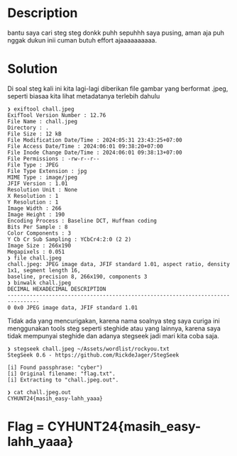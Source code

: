 # Description

bantu saya cari steg steg donkk puhh sepuhhh saya pusing, aman aja
puh nggak dukun inii cuman butuh effort ajaaaaaaaaaa.

# Solution

Di soal steg kali ini kita lagi-lagi diberikan file gambar yang berformat .jpeg, seperti biasaa kita lihat
metadatanya terlebih dahulu
```
❯ exiftool chall.jpeg
ExifTool Version Number : 12.76
File Name : chall.jpeg
Directory : .
File Size : 12 kB
File Modification Date/Time : 2024:05:31 23:43:25+07:00
File Access Date/Time : 2024:06:01 09:38:20+07:00
File Inode Change Date/Time : 2024:06:01 09:38:13+07:00
File Permissions : -rw-r--r--
File Type : JPEG
File Type Extension : jpg
MIME Type : image/jpeg
JFIF Version : 1.01
Resolution Unit : None
X Resolution : 1
Y Resolution : 1
Image Width : 266
Image Height : 190
Encoding Process : Baseline DCT, Huffman coding
Bits Per Sample : 8
Color Components : 3
Y Cb Cr Sub Sampling : YCbCr4:2:0 (2 2)
Image Size : 266x190
Megapixels : 0.051
❯ file chall.jpeg
chall.jpeg: JPEG image data, JFIF standard 1.01, aspect ratio, density 1x1, segment length 16,
baseline, precision 8, 266x190, components 3
❯ binwalk chall.jpeg
DECIMAL HEXADECIMAL DESCRIPTION
--------------------------------------------------------------------------------
0 0x0 JPEG image data, JFIF standard 1.01
```
Tidak ada yang mencurigakan, karena nama soalnya steg saya curiga ini menggunakan tools steg
seperti steghide atau yang lainnya, karena saya tidak mempunyai steghide dan adanya stegseek jadi
mari kita coba saja.
```
❯ stegseek chall.jpeg ~/Assets/wordlist/rockyou.txt
StegSeek 0.6 - https://github.com/RickdeJager/StegSeek

[i] Found passphrase: "cyber")           
[i] Original filename: "flag.txt".
[i] Extracting to "chall.jpeg.out".

❯ cat chall.jpeg.out
CYHUNT24{masih_easy-lahh_yaaa}
```

# Flag = CYHUNT24{masih_easy-lahh_yaaa}
